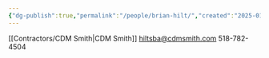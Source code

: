 ```yaml
---
{"dg-publish":true,"permalink":"/people/brian-hilt/","created":"2025-01-15T15:05:47.823-06:00"}
---
```


[[Contractors/CDM Smith\|CDM Smith]]
hiltsba@cdmsmith.com
518-782-4504
